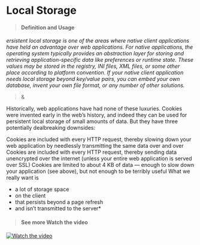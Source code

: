 # Local Storage 


> #### Definition and Usage
*ersistent local storage is one of the areas where native client applications have held an advantage over web applications. For native applications, the operating system typically provides an abstraction layer for storing and retrieving application-specific data like preferences or runtime state. These values may be stored in the registry, INI files, XML files, or some other place according to platform convention. If your native client application needs local storage beyond key/value pairs, you can embed your own database, invent your own file format, or any number of other solutions.*
> &

Historically, web applications have had none of these luxuries. Cookies were invented early in the web’s history, and indeed they can be used for persistent local storage of small amounts of data. But they have three potentially dealbreaking downsides:

Cookies are included with every HTTP request, thereby slowing down your web application by needlessly transmitting the same data over and over
Cookies are included with every HTTP request, thereby sending data unencrypted over the internet (unless your entire web application is served over SSL)
Cookies are limited to about 4 KB of data — enough to slow down your application (see above), but not enough to be terribly useful
What we really want is

* a lot of storage space
* on the client
* that persists beyond a page refresh
* and isn’t transmitted to the server*

> #### See more Watch the video
[![Watch the video](https://res.cloudinary.com/de4rvmslk/image/upload/f_auto,q_auto,w_1440/LocalStorage-cover_photo.png)](https://www.youtube.com/watch?v=k8yJCeuP6I8&ab_channel=dcode)
